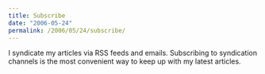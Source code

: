```yaml
---
title: Subscribe
date: "2006-05-24"
permalink: /2006/05/24/subscribe/
---
```

I syndicate my articles via RSS feeds and emails.  Subscribing to syndication channels is the most convenient way to keep up with my latest articles.